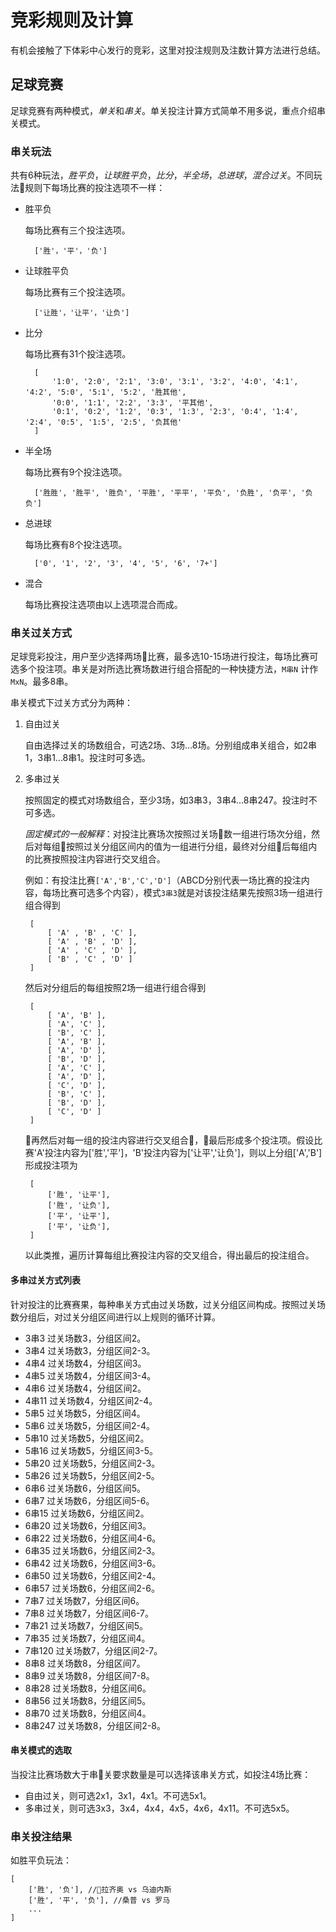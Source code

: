 # 竞彩规则及计算
有机会接触了下体彩中心发行的竞彩，这里对投注规则及注数计算方法进行总结。
## 足球竞赛
足球竞赛有两种模式，*单关*和*串关*。单关投注计算方式简单不用多说，重点介绍串关模式。
### 串关玩法
共有6种玩法，*胜平负*，*让球胜平负*，*比分*，*半全场*，*总进球*，*混合过关*。不同玩法规则下每场比赛的投注选项不一样：
+ 胜平负

    每场比赛有三个投注选项。

        ['胜'，'平'，'负']
+ 让球胜平负

    每场比赛有三个投注选项。

        ['让胜'，'让平'，'让负']
+ 比分

    每场比赛有31个投注选项。
    
        [
            '1:0', '2:0', '2:1', '3:0', '3:1', '3:2', '4:0', '4:1', '4:2', '5:0', '5:1', '5:2', '胜其他',
            '0:0', '1:1', '2:2', '3:3', '平其他',
            '0:1', '0:2', '1:2', '0:3', '1:3', '2:3', '0:4', '1:4', '2:4', '0:5', '1:5', '2:5', '负其他'
        ]
+ 半全场

    每场比赛有9个投注选项。

        ['胜胜', '胜平', '胜负', '平胜', '平平', '平负', '负胜', '负平', '负负']
+ 总进球

    每场比赛有8个投注选项。

        ['0', '1', '2', '3', '4', '5', '6', '7+']
+ 混合

    每场比赛投注选项由以上选项混合而成。

### 串关过关方式
足球竞彩投注，用户至少选择两场比赛，最多选10-15场进行投注，每场比赛可选多个投注项。串关是对所选比赛场数进行组合搭配的一种快捷方法，`M串N` 计作 `MxN`。最多8串。

串关模式下过关方式分为两种：
1. 自由过关

    自由选择过关的场数组合，可选2场、3场...8场。分别组成串关组合，如2串1，3串1...8串1。投注时可多选。
2. 多串过关

    按照固定的模式对场数组合，至少3场，如3串3，3串4...8串247。投注时不可多选。
    
    *固定模式的一般解释*：对投注比赛场次按照过关场数一组进行场次分组，然后对每组按照过关分组区间内的值为一组进行分组，最终对分组后每组内的比赛按照投注内容进行交叉组合。
    
    例如：有投注比赛`['A','B','C','D']`（ABCD分别代表一场比赛的投注内容，每场比赛可选多个内容），模式`3串3`就是对该投注结果先按照3场一组进行组合得到
        
        [ 
            [ 'A' , 'B' , 'C' ],
            [ 'A' , 'B' , 'D' ],
            [ 'A' , 'C' , 'D' ],
            [ 'B' , 'C' , 'D' ]
        ]
    然后对分组后的每组按照2场一组进行组合得到

        [ 
            [ 'A', 'B' ],
            [ 'A', 'C' ],
            [ 'B', 'C' ],
            [ 'A', 'B' ],
            [ 'A', 'D' ],
            [ 'B', 'D' ],
            [ 'A', 'C' ],
            [ 'A', 'D' ],
            [ 'C', 'D' ],
            [ 'B', 'C' ],
            [ 'B', 'D' ],
            [ 'C', 'D' ] 
        ] 
    再然后对每一组的投注内容进行交叉组合，最后形成多个投注项。假设比赛'A'投注内容为['胜','平']，'B'投注内容为['让平','让负']，则以上分组['A','B']形成投注项为
    
        [
            ['胜', '让平'],
            ['胜', '让负'],
            ['平', '让平'],
            ['平', '让负'],
        ]
    以此类推，遍历计算每组比赛投注内容的交叉组合，得出最后的投注组合。

#### 多串过关方式列表
针对投注的比赛赛果，每种串关方式由过关场数，过关分组区间构成。按照过关场数分组后，对过关分组区间进行以上规则的循环计算。
+ 3串3 过关场数3，分组区间2。
+ 3串4 过关场数3，分组区间2-3。
+ 4串4 过关场数4，分组区间3。
+ 4串5 过关场数4，分组区间3-4。
+ 4串6 过关场数4，分组区间2。
+ 4串11 过关场数4，分组区间2-4。
+ 5串5 过关场数5，分组区间4。
+ 5串6 过关场数5，分组区间2-4。
+ 5串10 过关场数5，分组区间2。
+ 5串16 过关场数5，分组区间3-5。
+ 5串20 过关场数5，分组区间2-3。
+ 5串26 过关场数5，分组区间2-5。
+ 6串6 过关场数6，分组区间5。
+ 6串7 过关场数6，分组区间5-6。
+ 6串15 过关场数6，分组区间2。
+ 6串20 过关场数6，分组区间3。
+ 6串22 过关场数6，分组区间4-6。
+ 6串35 过关场数6，分组区间2-3。
+ 6串42 过关场数6，分组区间3-6。
+ 6串50 过关场数6，分组区间2-4。
+ 6串57 过关场数6，分组区间2-6。
+ 7串7 过关场数7，分组区间6。
+ 7串8 过关场数7，分组区间6-7。
+ 7串21 过关场数7，分组区间5。
+ 7串35 过关场数7，分组区间4。
+ 7串120 过关场数7，分组区间2-7。
+ 8串8 过关场数8，分组区间7。
+ 8串9 过关场数8，分组区间7-8。
+ 8串28 过关场数8，分组区间6。
+ 8串56 过关场数8，分组区间5。
+ 8串70 过关场数8，分组区间4。
+ 8串247 过关场数8，分组区间2-8。

#### 串关模式的选取
当投注比赛场数大于串关要求数量是可以选择该串关方式，如投注4场比赛：
+ 自由过关，则可选2x1，3x1，4x1。不可选5x1。
+ 多串过关，则可选3x3，3x4，4x4，4x5，4x6，4x11。不可选5x5。

### 串关投注结果
如胜平负玩法：
    
    [
        ['胜', '负'], //拉齐奥 vs 乌迪内斯
        ['胜', '平', '负'], //桑普 vs 罗马
        ...
    ]